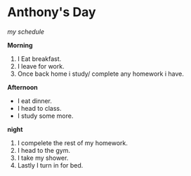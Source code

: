 # Anthony's Day

*my schedule*

**Morning**
1. I Eat breakfast.
2. I leave for work.
3. Once back home i study/ complete any homework i have.

**Afternoon**
- I eat dinner.
- I head to class.
- I study some more.

**night**

1. I compelete the rest of my homework.
2. I head to the gym.
3. I take my shower.
4. Lastly I turn in for bed.

